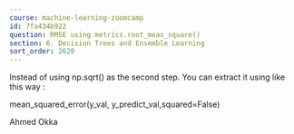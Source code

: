 ```yaml
---
course: machine-learning-zoomcamp
id: 7fa434b922
question: RMSE using metrics.root_meas_square()
section: 6. Decision Trees and Ensemble Learning
sort_order: 2620
---
```


Instead of using np.sqrt() as the second step. You can extract it using like this way :

mean_squared_error(y_val, y_predict_val,squared=False)

Ahmed Okka

